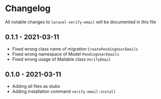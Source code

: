 # Changelog

All notable changes to `laravel-verify-email` will be documented in this file

## 0.1.1 - 2021-03-11

- Fixed wrong class name of migration `CreatePendingUserEmails`
- Fixed wrong namespace of Model `PendingUserEmails`
- Fixed wrong usage of Mailable class `VerifyEmail`

## 0.1.0 - 2021-03-11

- Adding all files as stubs
- Adding installation command `verify-email:install`
